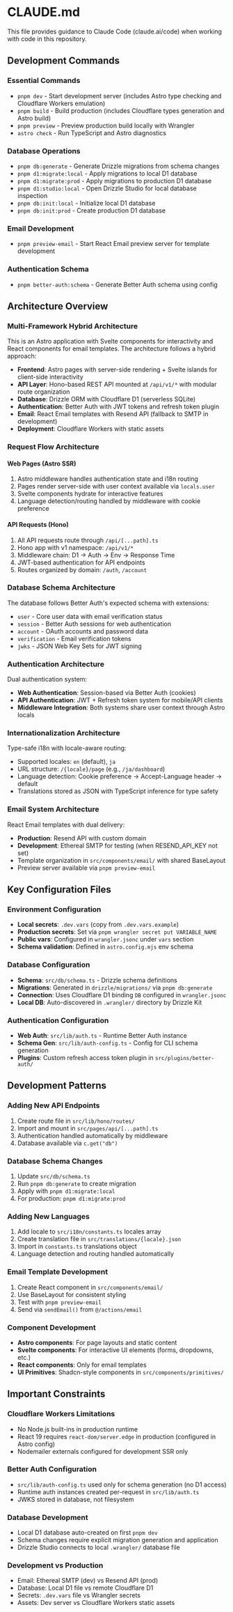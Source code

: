 # CLAUDE.md

This file provides guidance to Claude Code (claude.ai/code) when working with code in this repository.

## Development Commands

### Essential Commands

- `pnpm dev` - Start development server (includes Astro type checking and Cloudflare Workers emulation)
- `pnpm build` - Build production (includes Cloudflare types generation and Astro build)
- `pnpm preview` - Preview production build locally with Wrangler
- `astro check` - Run TypeScript and Astro diagnostics

### Database Operations

- `pnpm db:generate` - Generate Drizzle migrations from schema changes
- `pnpm d1:migrate:local` - Apply migrations to local D1 database
- `pnpm d1:migrate:prod` - Apply migrations to production D1 database
- `pnpm d1:studio:local` - Open Drizzle Studio for local database inspection
- `pnpm db:init:local` - Initialize local D1 database
- `pnpm db:init:prod` - Create production D1 database

### Email Development

- `pnpm preview-email` - Start React Email preview server for template development

### Authentication Schema

- `pnpm better-auth:schema` - Generate Better Auth schema using config

## Architecture Overview

### Multi-Framework Hybrid Architecture

This is an Astro application with Svelte components for interactivity and React components for email templates. The architecture follows a hybrid approach:

- **Frontend**: Astro pages with server-side rendering + Svelte islands for client-side interactivity
- **API Layer**: Hono-based REST API mounted at `/api/v1/*` with modular route organization
- **Database**: Drizzle ORM with Cloudflare D1 (serverless SQLite)
- **Authentication**: Better Auth with JWT tokens and refresh token plugin
- **Email**: React Email templates with Resend API (fallback to SMTP in development)
- **Deployment**: Cloudflare Workers with static assets

### Request Flow Architecture

#### Web Pages (Astro SSR)

1. Astro middleware handles authentication state and i18n routing
2. Pages render server-side with user context available via `locals.user`
3. Svelte components hydrate for interactive features
4. Language detection/routing handled by middleware with cookie preference

#### API Requests (Hono)

1. All API requests route through `/api/[...path].ts`
2. Hono app with v1 namespace: `/api/v1/*`
3. Middleware chain: D1 → Auth → Env → Response Time
4. JWT-based authentication for API endpoints
5. Routes organized by domain: `/auth`, `/account`

### Database Schema Architecture

The database follows Better Auth's expected schema with extensions:

- `user` - Core user data with email verification status
- `session` - Better Auth sessions for web authentication
- `account` - OAuth accounts and password data
- `verification` - Email verification tokens
- `jwks` - JSON Web Key Sets for JWT signing

### Authentication Architecture

Dual authentication system:

- **Web Authentication**: Session-based via Better Auth (cookies)
- **API Authentication**: JWT + Refresh token system for mobile/API clients
- **Middleware Integration**: Both systems share user context through Astro locals

### Internationalization Architecture

Type-safe i18n with locale-aware routing:

- Supported locales: `en` (default), `ja`
- URL structure: `/{locale}/page` (e.g., `/ja/dashboard`)
- Language detection: Cookie preference → Accept-Language header → default
- Translations stored as JSON with TypeScript inference for type safety

### Email System Architecture

React Email templates with dual delivery:

- **Production**: Resend API with custom domain
- **Development**: Ethereal SMTP for testing (when RESEND_API_KEY not set)
- Template organization in `src/components/email/` with shared BaseLayout
- Preview server available via `pnpm preview-email`

## Key Configuration Files

### Environment Configuration

- **Local secrets**: `.dev.vars` (copy from `.dev.vars.example`)
- **Production secrets**: Set via `pnpm wrangler secret put VARIABLE_NAME`
- **Public vars**: Configured in `wrangler.jsonc` under `vars` section
- **Schema validation**: Defined in `astro.config.mjs` env schema

### Database Configuration

- **Schema**: `src/db/schema.ts` - Drizzle schema definitions
- **Migrations**: Generated in `drizzle/migrations/` via `pnpm db:generate`
- **Connection**: Uses Cloudflare D1 binding `DB` configured in `wrangler.jsonc`
- **Local DB**: Auto-discovered in `.wrangler/` directory by Drizzle Kit

### Authentication Configuration

- **Web Auth**: `src/lib/auth.ts` - Runtime Better Auth instance
- **Schema Gen**: `src/lib/auth-config.ts` - Config for CLI schema generation
- **Plugins**: Custom refresh access token plugin in `src/plugins/better-auth/`

## Development Patterns

### Adding New API Endpoints

1. Create route file in `src/lib/hono/routes/`
2. Import and mount in `src/pages/api/[...path].ts`
3. Authentication handled automatically by middleware
4. Database available via `c.get("db")`

### Database Schema Changes

1. Update `src/db/schema.ts`
2. Run `pnpm db:generate` to create migration
3. Apply with `pnpm d1:migrate:local`
4. For production: `pnpm d1:migrate:prod`

### Adding New Languages

1. Add locale to `src/i18n/constants.ts` locales array
2. Create translation file in `src/translations/{locale}.json`
3. Import in `constants.ts` translations object
4. Language detection and routing handled automatically

### Email Template Development

1. Create React component in `src/components/email/`
2. Use BaseLayout for consistent styling
3. Test with `pnpm preview-email`
4. Send via `sendEmail()` from `@/actions/email`

### Component Development

- **Astro components**: For page layouts and static content
- **Svelte components**: For interactive UI elements (forms, dropdowns, etc.)
- **React components**: Only for email templates
- **UI Primitives**: Shadcn-style components in `src/components/primitives/`

## Important Constraints

### Cloudflare Workers Limitations

- No Node.js built-ins in production runtime
- React 19 requires `react-dom/server.edge` in production (configured in Astro config)
- Nodemailer externals configured for development SSR only

### Better Auth Configuration

- `src/lib/auth-config.ts` used only for schema generation (no D1 access)
- Runtime auth instances created per-request in `src/lib/auth.ts`
- JWKS stored in database, not filesystem

### Database Development

- Local D1 database auto-created on first `pnpm dev`
- Schema changes require explicit migration generation and application
- Drizzle Studio connects to local `.wrangler/` database file

### Development vs Production

- Email: Ethereal SMTP (dev) vs Resend API (prod)
- Database: Local D1 file vs remote Cloudflare D1
- Secrets: `.dev.vars` file vs Wrangler secrets
- Assets: Dev server vs Cloudflare Workers static assets
